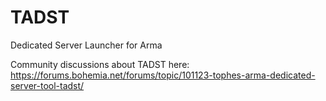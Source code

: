 # TADST
Dedicated Server Launcher for Arma

Community discussions about TADST here:
https://forums.bohemia.net/forums/topic/101123-tophes-arma-dedicated-server-tool-tadst/
